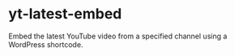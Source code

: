 # yt-latest-embed
Embed the latest YouTube video from a specified channel using a WordPress shortcode.
